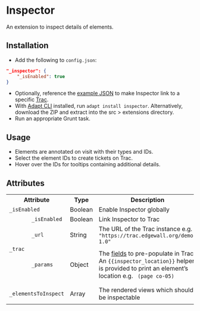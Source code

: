 # Inspector

An extension to inspect details of elements.

## Installation

* Add the following to `config.json`:
```json
"_inspector": {
	"_isEnabled": true
}
```
* Optionally, reference the [example JSON](example.json) to make Inspector link to a specific [Trac](https://trac.edgewall.org).
* With [Adapt CLI](https://github.com/adaptlearning/adapt-cli) installed, run `adapt install inspector`. Alternatively, download the ZIP and extract into the src > extensions directory.
* Run an appropriate Grunt task.

## Usage

* Elements are annotated on visit with their types and IDs.
* Select the element IDs to create tickets on Trac.
* Hover over the IDs for tooltips containing additional details.

## Attributes

<table>
	<tr>
		<th colspan="2">Attribute<br></th>
		<th>Type</th>
		<th>Description</th>
		<th>Default</th>
	</tr>
	<tr>
		<td colspan="2"><code>_isEnabled</code></td>
		<td>Boolean</td>
		<td>Enable Inspector globally</td>
		<td><code>false</code></td>
	</tr>
	<tr>
		<td rowspan="3"><code>_trac</code></td>
		<td><code>_isEnabled</code></td>
		<td>Boolean</td>
		<td>Link Inspector to Trac</td>
		<td><code>false</code></td>
	</tr>
	<tr>
		<td><code>_url</code></td>
		<td>String</td>
		<td>The URL of the Trac instance e.g. <code>"https://trac.edgewall.org/demo-1.0"</code></td>
		<td><code>""</code></td>
	</tr>
	<tr>
		<td><code>_params</code></td>
		<td>Object</td>
		<td>The <a href="https://trac.edgewall.org/demo-1.0/wiki/TracTickets#PresetValuesforNewTickets" target="_blank">fields</a> to pre-populate in Trac. An <code>{{inspector_location}}</code> helper is provided to print an element’s location e.g. <code> (page co-05)</code></td>
		<td><code>{ "summary": "{{_id}}{{#if displayTitle}} {{{displayTitle}}}{{/if}}{{inspector_location}}" }</code></td>
	</tr>
	<tr>
		<td colspan="2"><code>_elementsToInspect</code></td>
		<td>Array</td>
		<td>The rendered views which should be inspectable</td>
		<td><code>[ "menu", "page", "article", "block", "component" ]</code></td>
	</tr>
</table>
